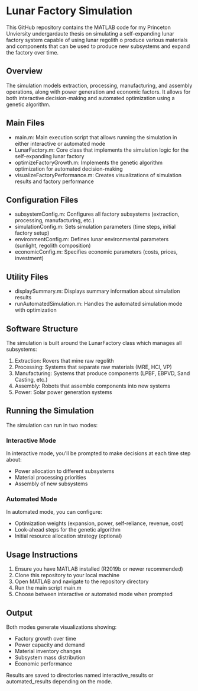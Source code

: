 # Lunar Factory Simulation

This GitHub repository contains the MATLAB code for my Princeton Unviersity undergardaute thesis on simulating a self-expanding lunar factory system capable of using lunar regolith o produce various materials and components that can be used to produce new subsystems and expand the factory over time.

## Overview

The simulation models extraction, processing, manufacturing, and assembly operations, along with power generation and economic factors. It allows for both interactive decision-making and automated optimization using a genetic algorithm.

## Main Files

- main.m: Main execution script that allows running the simulation in either interactive or automated mode
- LunarFactory.m: Core class that implements the simulation logic for the self-expanding lunar factory
- optimizeFactoryGrowth.m: Implements the genetic algorithm optimization for automated decision-making
- visualizeFactoryPerformance.m: Creates visualizations of simulation results and factory performance

## Configuration Files

- subsystemConfig.m: Configures all factory subsystems (extraction, processing, manufacturing, etc.)
- simulationConfig.m: Sets simulation parameters (time steps, initial factory setup)
- environmentConfig.m: Defines lunar environmental parameters (sunlight, regolith composition)
- economicConfig.m: Specifies economic parameters (costs, prices, investment)

## Utility Files

- displaySummary.m: Displays summary information about simulation results
- runAutomatedSimulation.m: Handles the automated simulation mode with optimization

## Software Structure

The simulation is built around the LunarFactory class which manages all subsystems:

1. Extraction: Rovers that mine raw regolith
2. Processing: Systems that separate raw materials (MRE, HCl, VP)
3. Manufacturing: Systems that produce components (LPBF, EBPVD, Sand Casting, etc.)
4. Assembly: Robots that assemble components into new systems
5. Power: Solar power generation systems

## Running the Simulation

The simulation can run in two modes:

### Interactive Mode

In interactive mode, you'll be prompted to make decisions at each time step about:
- Power allocation to different subsystems
- Material processing priorities
- Assembly of new subsystems

### Automated Mode

In automated mode, you can configure:
- Optimization weights (expansion, power, self-reliance, revenue, cost)
- Look-ahead steps for the genetic algorithm
- Initial resource allocation strategy (optional)

## Usage Instructions

1. Ensure you have MATLAB installed (R2019b or newer recommended)
2. Clone this repository to your local machine
3. Open MATLAB and navigate to the repository directory
4. Run the main script main.m
5. Choose between interactive or automated mode when prompted

## Output

Both modes generate visualizations showing:
- Factory growth over time
- Power capacity and demand
- Material inventory changes
- Subsystem mass distribution
- Economic performance

Results are saved to directories named interactive_results or automated_results depending on the mode.
